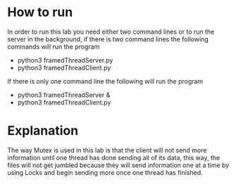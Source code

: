# How to run 
In order to run this lab you need either two command lines or to run the server in the background, if there is two command lines the following commands will run the program
* python3 framedThreadServer.py
* python3 framedThreadClient.py

If there is only one command line the following will run the program
* python3 framedThreadServer &
* python3 framedThreadClient.py

# Explanation

The way Mutex is used in this lab is that the client will not send more information until one thread has done sending all of its data, this way, the files will not get jumbled because they will send information one at a time by using Locks and begin sending more once one thread has finished.
